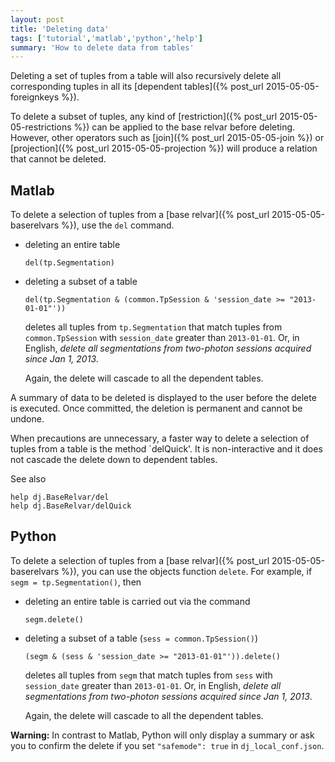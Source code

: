 ```yaml
---
layout: post
title: 'Deleting data'
tags: ['tutorial','matlab','python','help']
summary: 'How to delete data from tables'
---
```


Deleting a set of tuples from a table will also recursively delete all corresponding tuples in all its [dependent tables]({% post_url 2015-05-05-foreignkeys %}).

To delete a subset of tuples, any kind of [restriction]({% post_url 2015-05-05-restrictions %}) can be applied to the base relvar before deleting. However, other operators such as [join]({% post_url 2015-05-05-join %}) or [projection]({% post_url 2015-05-05-projection %}) will produce a relation that cannot be deleted. 


## Matlab 

To delete a selection of tuples from a [base relvar]({% post_url 2015-05-05-baserelvars %}), use the `del` command. 

* deleting an entire table
	```
	del(tp.Segmentation)
	```

* deleting a subset of a table 

	```
	del(tp.Segmentation & (common.TpSession & 'session_date >= "2013-01-01"'))
	```

	deletes all tuples from `tp.Segmentation` that match tuples from `common.TpSession` with `session_date` greater than `2013-01-01`. Or, in English, _delete all segmentations from two-photon sessions acquired since Jan 1, 2013_.

	Again, the delete will cascade to all the dependent tables.

A summary of data to be deleted is displayed to the user before the delete is executed. Once committed, the deletion is permanent and cannot be undone.

When precautions are unnecessary, a faster way to delete a selection of tuples from a table is the method `delQuick'. It is non-interactive and it does not cascade the delete down to dependent tables.

See also

```
help dj.BaseRelvar/del
help dj.BaseRelvar/delQuick
```

## Python

To delete a selection of tuples from a [base relvar]({% post_url 2015-05-05-baserelvars %}), you can use the objects function `delete`. For example, if `segm = tp.Segmentation()`, then 

* deleting an entire table is carried out via the command
	```
	segm.delete()
	```

* deleting a subset of a table (`sess = common.TpSession()`)

	```
	(segm & (sess & 'session_date >= "2013-01-01"')).delete()
	```

	deletes all tuples from `segm` that match tuples from `sess` with `session_date` greater than `2013-01-01`. Or, in English, _delete all segmentations from two-photon sessions acquired since Jan 1, 2013_.

	Again, the delete will cascade to all the dependent tables.

**Warning:** In contrast to Matlab, Python will only display a summary or ask you to confirm the delete if you set `"safemode": true` in `dj_local_conf.json`. 

